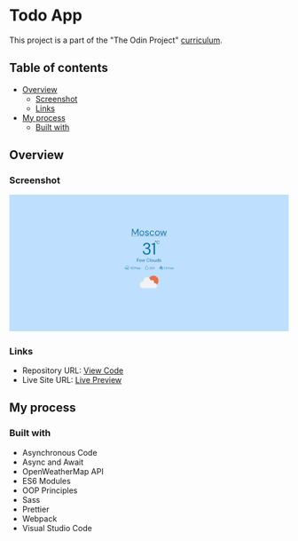 # Todo App

This project is a part of the "The Odin Project" [curriculum](https://www.theodinproject.com/).

## Table of contents

- [Overview](#overview)
  - [Screenshot](#screenshot)
  - [Links](#links)
- [My process](#my-process)
  - [Built with](#built-with)

## Overview

### Screenshot

![Solution Preview](./dist/images/preview.png)

### Links

- Repository URL: [View Code](https://github.com/romaleks/Weather-App)
- Live Site URL: [Live Preview](https://romaleks.github.io/Weather-App/)

## My process

### Built with

- Asynchronous Code
- Async and Await
- OpenWeatherMap API
- ES6 Modules
- OOP Principles
- Sass
- Prettier
- Webpack
- Visual Studio Code
